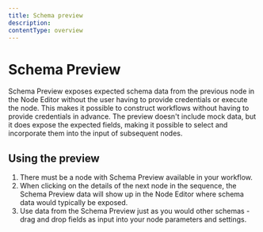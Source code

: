 ```yaml
---
title: Schema preview
description: 
contentType: overview
---
```


# Schema Preview

Schema Preview exposes expected schema data from the previous node in the Node Editor without the user having to provide credentials or execute the node. This makes it possible to construct workflows without having to provide credentials in advance. The preview doesn't include mock data, but it does expose the expected fields, making it possible to select and incorporate them into the input of subsequent nodes.

## Using the preview 

1. There must be a node with Schema Preview available in your workflow.
1. When clicking on the details of the next node in the sequence, the Schema Preview data will show up in the Node Editor where schema data would typically be exposed.
1. Use data from the Schema Preview just as you would other schemas - drag and drop fields as input into your node parameters and settings.
